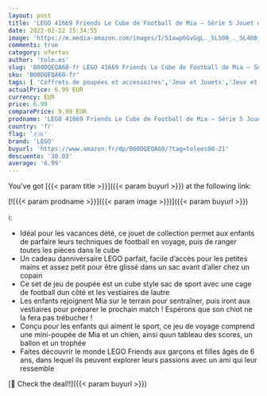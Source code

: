 ```yaml
---
layout: post
title: 'LEGO 41669 Friends Le Cube de Football de Mia – Série 5 Jouet de Collection Portable avec Mini-poupée'
date: 2022-02-22 15:34:55
image: 'https://m.media-amazon.com/images/I/51awp6GvGgL._SL500_._SL400_.jpg'
comments: true
category: ofertas
author: 'tole.es'
slug: 'B00DQEQA60-fr LEGO 41669 Friends Le Cube de Football de Mia – Série 5...'
sku: 'B00DQEQA60-fr'
tags: [ 'Coffrets de poupées et accessoires','Jeux et Jouets','Jeux et jouets','Poupées et accessoires','lego', ]
actualPrice: 6.99 EUR
currency: EUR
price: 6.99
comparePrice: 9.99 EUR
prodname: 'LEGO 41669 Friends Le Cube de Football de Mia – Série 5 Jouet de Collection Portable avec Mini-poupée'
country: 'fr'
flag: '🇫🇷'
brand: 'LEGO'
buyurl: 'https://www.amazon.fr/dp/B00DQEQA60/?tag=tolees0d-21'
descuento: '30.03'
average: '6.99'
---
```


You've got [{{< param title >}}]({{< param buyurl >}}) at the following link:

[![{{< param prodname >}}]({{< param image >}})]({{< param buyurl >}})

ℹ️:

- Idéal pour les vacances dété, ce jouet de collection permet aux enfants de parfaire leurs techniques de football en voyage, puis de ranger toutes les pièces dans le cube
- Un cadeau danniversaire LEGO parfait, facile d’accès pour les petites mains et assez petit pour être glissé dans un sac avant d’aller chez un copain
- Ce set de jeu de poupée est un cube style sac de sport avec une cage de football dun côté et les vestiaires de lautre
- Les enfants rejoignent Mia sur le terrain pour sentraîner, puis iront aux vestiaires pour préparer le prochain match ! Espérons que son chiot ne la fera pas trébucher !
- Conçu pour les enfants qui aiment le sport, ce jeu de voyage comprend une mini-poupée de Mia et un chien, ainsi quun tableau des scores, un ballon et un trophée
- Faites découvrir le monde LEGO Friends aux garçons et filles âgés de 6 ans, dans lequel ils peuvent explorer leurs passions avec un ami qui leur ressemble

[🛒 Check the deal!!]({{< param buyurl >}})

